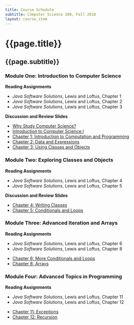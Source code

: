 ```yaml
---
title: Course Schedule
subtitle: Computer Science 100, Fall 2018
layout: course_item
---
```


# {{page.title}}
## {{page.subtitle}}

### Module One: Introduction to Computer Science

**Reading Assignments**

- <em>Java Software Solutions</em>, Lewis and Loftus, Chapter 1
- <em>Java Software Solutions</em>, Lewis and Loftus, Chapter 2
- <em>Java Software Solutions</em>, Lewis and Loftus, Chapter 3

**Discussion and Review Slides**

<ul>

<li> <a target="_blank" rel="noopener" href="{{site.baseurl}}teaching/cs100F2018/provide/slides/cs100_whystudycomputerscience.html">Why Study Computer Science?</a></li>

<li> <a target="_blank" rel="noopener" href="{{site.baseurl}}teaching/cs100F2018/provide/slides/cs100_introduction.html">Introduction to Computer Science I</a></li>

<li> <a target="_blank" rel="noopener" href="{{site.baseurl}}teaching/cs100F2018/provide/slides/cs100_chapter1.html">Chapter 1: Introduction to Computation and Programming</a></li>

<li> <a target="_blank" rel="noopener" href ="{{site.baseurl}}teaching/cs100F2018/provide/slides/cs100_chapter2.html">Chapter 2: Data and Expressions</a></li>

<li> <a target="_blank" rel="noopener" href ="{{site.baseurl}}teaching/cs100F2018/provide/slides/cs100_chapter3.html">Chapter 3: Using Classes and Objects</a></li>

</ul>

### Module Two: Exploring Classes and Objects

**Reading Assignments**

- <em>Java Software Solutions</em>, Lewis and Loftus, Chapter 4
- <em>Java Software Solutions</em>, Lewis and Loftus, Chapter 5

**Discussion and Review Slides**

<ul>

<li> <a target="_blank" rel="noopener" href ="{{site.baseurl}}teaching/cs100F2018/provide/slides/cs100_chapter4.html">Chapter 4: Writing Classes</a></li>
<li> <a target="_blank" rel="noopener" href ="{{site.baseurl}}teaching/cs100F2018/provide/slides/cs100_chapter5.html">Chapter 5: Conditionals and Loops</a></li>

</ul>

### Module Three: Advanced Iteration and Arrays

**Reading Assignments**

- <em>Java Software Solutions</em>, Lewis and Loftus, Chapter 6
- <em>Java Software Solutions</em>, Lewis and Loftus, Chapter 8

<ul>

<li> <a target="_blank" rel="noopener" href ="{{site.baseurl}}teaching/cs100F2018/provide/slides/cs100_chapter6.html">Chapter 6: More Conditionals and Loops</a></li>
<li> <a target="_blank" rel="noopener" href ="{{site.baseurl}}teaching/cs100F2018/provide/slides/cs100_chapter8.html">Chapter 8: Arrays</a></li>

</ul>

### Module Four: Advanced Topics in Programming

**Reading Assignments**

- <em>Java Software Solutions</em>, Lewis and Loftus, Chapter 11
- <em>Java Software Solutions</em>, Lewis and Loftus, Chapter 12

<ul>

  <li> <a target="_blank" rel="noopener" href="{{site.baseurl}}teaching/cs100F2018/provide/slides/cs100_chapter11.html">Chapter 11: Exceptions</a></li>
  <li> <a target="_blank" rel="noopener" href="{{site.baseurl}}teaching/cs100F2018/provide/slides/cs100_chapter12.html">Chapter 12: Recursion</a></li>

</ul>
